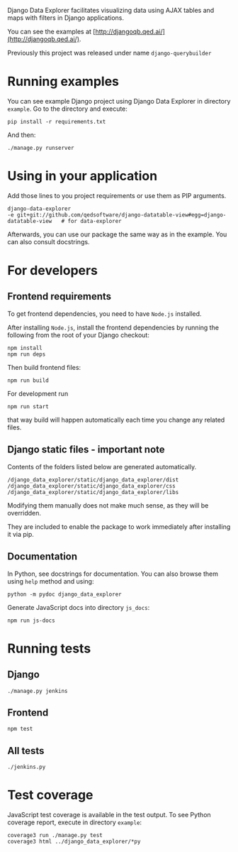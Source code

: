 Django Data Explorer facilitates visualizing data using AJAX tables and maps
 with filters in Django applications.

You can see the examples at [http://djangoqb.qed.ai/](http://djangoqb.qed.ai/).

Previously this project was released under name `django-querybuilder`

Running examples
================

You can see example Django project using Django Data Explorer in directory
`example`. Go to the directory and execute:

    pip install -r requirements.txt

And then:

    ./manage.py runserver


Using in your application
=========================

Add those lines to you project requirements or use them as PIP arguments.

    django-data-explorer
    -e git+git://github.com/qedsoftware/django-datatable-view#egg=django-datatable-view   # for data-explorer

Afterwards, you can use our package the same way as in the example. You can
 also consult docstrings.

For developers
==============

Frontend requirements
---------------------

To get frontend dependencies, you need to have `Node.js` installed.

After installing `Node.js`, install the frontend dependencies by running
the following from the root of your Django checkout:

    npm install
    npm run deps

Then build frontend files:

    npm run build

For development run

    npm run start

that way build will happen automatically each time you change any related files.

Django static files - important note
------------------------------------
Contents of the folders listed below are generated automatically.

    /django_data_explorer/static/django_data_explorer/dist
    /django_data_explorer/static/django_data_explorer/css
    /django_data_explorer/static/django_data_explorer/libs

Modifying them manually does not make much sense, as they will be overridden.

They are included to enable the package to work immediately after installing it via pip.

Documentation
-------------

In Python, see docstrings for documentation. You can also browse them using
`help` method and using:

    python -m pydoc django_data_explorer

Generate JavaScript docs into directory `js_docs`:

    npm run js-docs

Running tests
=============

Django
------

    ./manage.py jenkins

Frontend
--------

    npm test

All tests
--------
    ./jenkins.py

Test coverage
=============

JavaScript test coverage is available in the test output. To see Python coverage
report, execute in directory `example`:

    coverage3 run ./manage.py test
    coverage3 html ../django_data_explorer/*py
